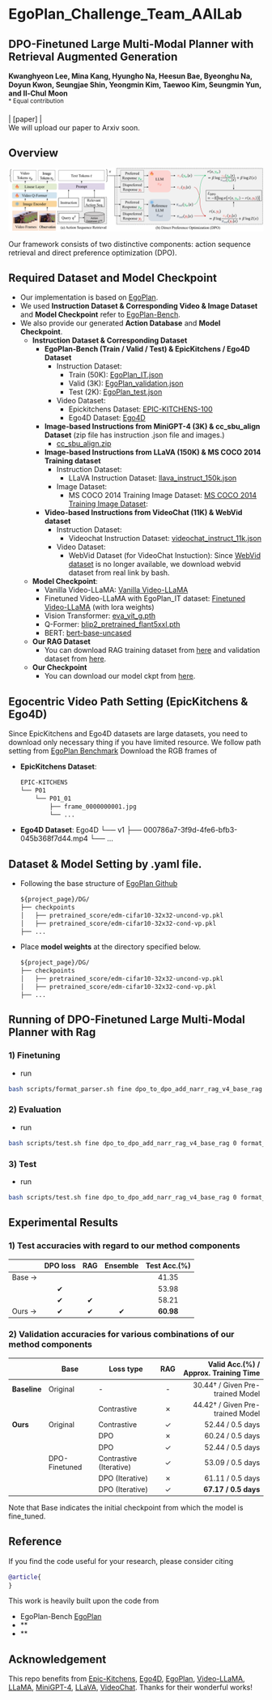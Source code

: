 # EgoPlan_Challenge_Team_AAILab


## DPO-Finetuned Large Multi-Modal Planner with Retrieval Augmented Generation  <br><sub> </sub>
**Kwanghyeon Lee, Mina Kang, Hyungho Na, Heesun Bae, Byeonghu Na, Doyun Kwon, Seungjae Shin, Yeongmin Kim, Taewoo Kim, Seungmin Yun, and Il-Chul Moon**   
<sup> * Equal contribution </sup> <br>

| [paper] |  <br>
We will upload our paper to Arxiv soon.

## Overview
![Teaser image](./figure/overview_v4_1.png)

Our framework consists of two distinctive components: action sequence retrieval and direct preference optimization (DPO).

## Required Dataset and Model Checkpoint
- Our implementation is based on [EgoPlan](https://github.com/ChenYi99/EgoPlan).
- We used **Instruction Dataset & Corresponding Video & Image Dataset** and **Model Checkpoint** refer to [EgoPlan-Bench](https://github.com/ChenYi99/EgoPlan).
- We also provide our generated **Action Database** and **Model Checkpoint**.
  - **Instruction Dataset & Corresponding Dataset**
    - **EgoPlan-Bench (Train / Valid / Test) & EpicKitchens / Ego4D Dataset**
      - Instruction Dataset:
        - Train (50K): [EgoPlan_IT.json](https://drive.google.com/file/d/139UXIgOXbK55tNlK03TBrdSWXdupfrL5/view)
        - Valid (3K): [EgoPlan_validation.json](https://drive.google.com/file/d/1Hy-mWrtuDjuq29iCQxCQzk0htTJs8SHg/view)
        - Test (2K): [EgoPlan_test.json](https://drive.google.com/file/d/1G3cH58qlXI11iRFc8R1oFXpHhEiOh4Bd/view)
      - Video Dataset:
        - Epickitchens Dataset: [EPIC-KITCHENS-100](https://github.com/epic-kitchens/epic-kitchens-download-scripts)
        - Ego4D Dataset: [Ego4D](https://ego4d-data.org/#download)
    - **Image-based Instructions from MiniGPT-4 (3K) & cc_sbu_align Dataset** (zip file has instruction .json file and images.)
      - [cc_sbu_align.zip](https://drive.google.com/file/d/1nJXhoEcy3KTExr17I7BXqY5Y9Lx_-n-9/view)
    - **Image-based Instructions from LLaVA (150K) & MS COCO 2014 Training dataset**
      - Instruction Dataset:
        - LLaVA Instruction Dataset: [llava_instruct_150k.json](https://huggingface.co/datasets/liuhaotian/LLaVA-Instruct-150K)
      - Image Dataset:
        - MS COCO 2014 Training Image Dataset: [MS COCO 2014 Training Image Dataset](https://cocodataset.org/#download):
    - **Video-based Instructions from VideoChat (11K) & WebVid dataset**
      - Instruction Dataset:
        - Videochat Instruction Dataset: [videochat_instruct_11k.json](https://drive.google.com/file/d/1C-7xmf42QUEi4ApXTcxBHr5nLvTWXyUi/view)
      - Video Dataset:
        - WebVid Dataset (for VideoChat Instuction): Since [WebVid dataset](https://github.com/m-bain/webvid) is no longer available, we download webvid dataset from real link by bash.
  - **Model Checkpoint**:
    - Vanilla Video-LLaMA: [Vanilla Video-LLaMA](https://huggingface.co/DAMO-NLP-SG/Video-LLaMA-2-7B-Finetuned)
    - Finetuned Video-LLaMA with EgoPlan_IT dataset: [Finetuned Video-LLaMA](https://huggingface.co/ChenYi99/EgoPlan-Video-LLaMA-2-7B) (with lora weights)
    - Vision Transformer: [eva_vit_g.pth](https://huggingface.co/lainxx/eva_vit_g/blob/main/eva_vit_g.pth)
    - Q-Former: [blip2_pretrained_flant5xxl.pth](https://huggingface.co/spaces/Vision-CAIR/minigpt4/blob/main/blip2_pretrained_flant5xxl.pth)
    - BERT: [bert-base-uncased](https://huggingface.co/google-bert/bert-base-uncased)
  - **Our RAG Dataset**
    - You can download RAG training dataset from [here](https://drive.google.com/drive/folders/1JmXCK3QZJSxjP8a-DcBPWSAQQoqvK98S?usp=sharing) and validation dataset from [here](https://drive.google.com/drive/folders/1JmXCK3QZJSxjP8a-DcBPWSAQQoqvK98S?usp=sharing).
  - **Our Checkpoint**
    - You can download our model ckpt from [here](https://drive.google.com/drive/folders/1zBRv-OIm9SaAis9wmAAf2BBQxCFhp3gj?usp=sharing).

## Egocentric Video Path Setting (EpicKitchens & Ego4D)

Since EpicKitchens and Ego4D datasets are large datasets, you need to download only necessary thing if you have limited resource.
We follow path setting from [EgoPlan Benchmark](https://github.com/ChenYi99/EgoPlan)
Download the RGB frames of 
- **EpicKitchens Dataset**:
  ```
  EPIC-KITCHENS
  └── P01
      └── P01_01
          ├── frame_0000000001.jpg
          └── ...
  ```

- **Ego4D Dataset**:
  Ego4D
  └── v1
      ├── 000786a7-3f9d-4fe6-bfb3-045b368f7d44.mp4
      └── ...


## Dataset & Model Setting by .yaml file.
- Following the base structure of [EgoPlan Github](https://github.com/ChenYi99/EgoPlan)
  ```
  ${project_page}/DG/
  ├── checkpoints
  │   ├── pretrained_score/edm-cifar10-32x32-uncond-vp.pkl
  │   ├── pretrained_score/edm-cifar10-32x32-cond-vp.pkl
  ├── ...
  ```

- Place **model weights** at the directory specified below.

  ```
  ${project_page}/DG/
  ├── checkpoints
  │   ├── pretrained_score/edm-cifar10-32x32-uncond-vp.pkl
  │   ├── pretrained_score/edm-cifar10-32x32-cond-vp.pkl
  ├── ...
  ```

## Running of DPO-Finetuned Large Multi-Modal Planner with Rag

### 1) Finetuning 
    
  - run
  ```bash
  bash scripts/format_parser.sh fine dpo_to_dpo_add_narr_rag_v4_base_rag 0,1,2,3,4,5,6,7 8 26501
  ```

### 2) Evaluation

  - run
  ```bash
  bash scripts/test.sh fine dpo_to_dpo_add_narr_rag_v4_base_rag 0 format_eval --epoch,{epoch num},--time,{folder_name}

  ```
  
   

### 3) Test
 
  - run
  ```bash
  bash scripts/test.sh fine dpo_to_dpo_add_narr_rag_v4_base_rag 0 format_test --epoch,{epoch num},--time,{folder_name}
  ```



## Experimental Results
### 1) Test accuracies with regard to our method components
|                  | DPO loss | RAG  | Ensemble | Test Acc.(%) |
|------------------|:--------:|:----:|:--------:|:------------:|
| Base →           |         |      |          | 41.35        |
|                  | ✔        |     |          | 53.98        |
|                  | ✔        | ✔    |         | 58.21        |
| Ours →           | ✔        | ✔    | ✔        | **60.98**    |

### 2) Validation accuracies for various combinations of our method components
|                 | Base      | Loss type               | RAG  | Valid Acc.(%) / Approx. Training Time  |
|-----------------|-----------|-------------------------|:----:|---------------------------------------:|
| **Baseline**    | Original  | -             | -    | 30.44† / Given Pre-trained Model       |
|                 |           |Contrastive                 | ✗    | 44.42† / Given Pre-trained Model       |
| **Ours**        | Original  | Contrastive             | ✓    | 52.44 / 0.5 days                       |
|                 |           | DPO                     | ✗    | 60.24 / 0.5 days                       |
|                 |           | DPO                     | ✓    | 52.44 / 0.5 days                       |
|                 | DPO-Finetuned | Contrastive (Iterative) | ✓ | 53.09 / 0.5 days                       |
|                 |           | DPO (Iterative)         | ✗    | 61.11 / 0.5 days                       |
|                 |           | DPO (Iterative)         | ✓    | **67.17 / 0.5 days**                   |

Note that Base indicates the initial checkpoint from which the model is fine_tuned.


## Reference
If you find the code useful for your research, please consider citing
```bib
@article{
}
```
This work is heavily built upon the code from
 - EgoPlan-Bench [EgoPlan](https://github.com/ChenYi99/EgoPlan)
 - **
 - **


 ## Acknowledgement
This repo benefits from [Epic-Kitchens](https://epic-kitchens.github.io/2023), [Ego4D](https://ego4d-data.org/), 
[EgoPlan](https://github.com/ChenYi99/EgoPlan), 
[Video-LLaMA](https://github.com/DAMO-NLP-SG/Video-LLaMA), 
[LLaMA](https://github.com/facebookresearch/llama),
[MiniGPT-4](https://github.com/Vision-CAIR/MiniGPT-4), 
[LLaVA](https://github.com/haotian-liu/LLaVA), 
[VideoChat](https://github.com/OpenGVLab/Ask-Anything). Thanks for their wonderful works!
